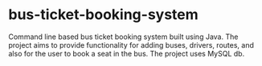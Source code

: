 # bus-ticket-booking-system
Command line based bus ticket booking system built using Java. The project aims to provide functionality for adding buses, drivers, routes, and also for the user to book a seat in the bus. The project uses MySQL db.
